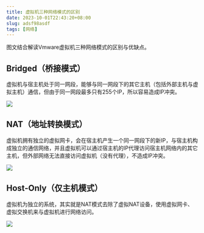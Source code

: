 ```yaml
---
title: 虚拟机三种网络模式的区别
date: 2023-10-01T22:43:20+08:00
slug: adsf98asdf
tags: [网络]
---
```


图文结合解读Vmware虚拟机三种网络模式的区别与优缺点。

<!--more-->

## Bridged（桥接模式）

虚拟机与宿主机处于同一网段，能够与同一网段下的其它主机（包括外部主机与虚拟主机）通信，但由于同一网段最多只有255个IP，所以容易造成IP冲突。

![](https://jihulab.com/UncleCAT4/static/-/raw/main/blog/202310012245243.png)

## NAT（地址转换模式）

虚拟机拥有独立的虚拟网卡，会在宿主机产生一个同一网段下的新IP，与宿主机构成独立的通信网络，并且虚拟机可以通过宿主机的IP代理访问宿主机网络内的其它主机，但外部网络无法直接访问虚拟机（没有代理），不造成IP冲突。

![](https://jihulab.com/UncleCAT4/static/-/raw/main/blog/202310012246822.png)

## Host-Only（仅主机模式）

虚拟机为独立的系统，其实就是NAT模式去除了虚拟NAT设备，使用虚拟网卡、虚拟交换机来与虚拟机进行网络访问。

![](https://jihulab.com/UncleCAT4/static/-/raw/main/blog/202310012247345.png)